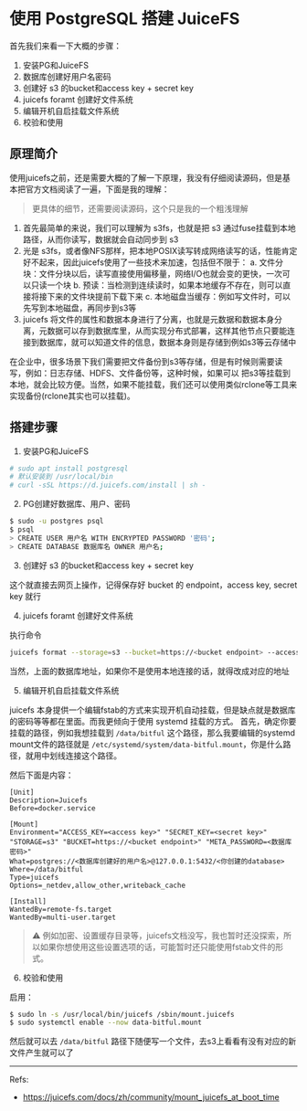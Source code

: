 # 使用 PostgreSQL 搭建 JuiceFS

首先我们来看一下大概的步骤：

1. 安装PG和JuiceFS
2. 数据库创建好用户名密码
3. 创建好 s3 的bucket和access key + secret key
4. juicefs foramt 创建好文件系统
5. 编辑开机自启挂载文件系统
6. 校验和使用

## 原理简介

使用juicefs之前，还是需要大概的了解一下原理，我没有仔细阅读源码，但是基本把官方文档阅读了一遍，下面是我的理解：

> 更具体的细节，还需要阅读源码，这个只是我的一个粗浅理解

1. 首先最简单的来说，我们可以理解为 s3fs，也就是把 s3 通过fuse挂载到本地路径，从而你读写，数据就会自动同步到 s3
2. 光是 s3fs，或者像NFS那样，把本地POSIX读写转成网络读写的话，性能肯定好不起来，因此juicefs使用了一些技术来加速，包括但不限于：
    a. 文件分块：文件分块以后，读写直接使用偏移量，网络I/O也就会变的更快，一次可以只读一个块
    b. 预读：当检测到连续读时，如果本地缓存不存在，则可以直接将接下来的文件块提前下载下来
    c. 本地磁盘当缓存：例如写文件时，可以先写到本地磁盘，再同步到s3等
3. juicefs 将文件的属性和数据本身进行了分离，也就是元数据和数据本身分离，元数据可以存到数据库里，从而实现分布式部署，这样其他节点只要能连接到数据库，就可以知道文件的信息，数据本身则是存储到例如s3等云存储中

在企业中，很多场景下我们需要把文件备份到s3等存储，但是有时候则需要读写，例如：日志存储、HDFS、文件备份等，这种时候，如果可以
把s3等挂载到本地，就会比较方便。当然，如果不能挂载，我们还可以使用类似rclone等工具来实现备份(rclone其实也可以挂载)。

## 搭建步骤

1. 安装PG和JuiceFS

```bash
# sudo apt install postgresql
# 默认安装到 /usr/local/bin
# curl -sSL https://d.juicefs.com/install | sh -
```

2. PG创建好数据库、用户、密码

```bash
$ sudo -u postgres psql
$ psql
> CREATE USER 用户名 WITH ENCRYPTED PASSWORD '密码';
> CREATE DATABASE 数据库名 OWNER 用户名;
```

3. 创建好 s3 的bucket和access key + secret key

这个就直接去网页上操作，记得保存好 bucket 的 endpoint，access key, secret key 就行

4. juicefs foramt 创建好文件系统

执行命令

```bash
juicefs format --storage=s3 --bucket=https://<bucket endpoint> --access-key=<access key> --secret-key=<secret key> postgres://<数据库创建好的用户名>:<数据库创建好的密码>@127.0.0.1:5432/<创建好的database> <你想把这个叫做啥这里就写啥>
```

当然，上面的数据库地址，如果你不是使用本地连接的话，就得改成对应的地址

5. 编辑开机自启挂载文件系统

juicefs 本身提供一个编辑fstab的方式来实现开机自动挂载，但是缺点就是数据库的密码等等都在里面。而我更倾向于使用 systemd 挂载的方式。
首先，确定你要挂载的路径，例如我想挂载到 `/data/bitful` 这个路径，那么我要编辑的systemd mount文件的路径就是 `/etc/systemd/system/data-bitful.mount`，你是什么路径，就用中划线连接这个路径。

然后下面是内容：

```systemd
[Unit]
Description=Juicefs
Before=docker.service

[Mount]
Environment="ACCESS_KEY=<access key>" "SECRET_KEY=<secret key>" "STORAGE=s3" "BUCKET=https://<bucket endpoint>" "META_PASSWORD=<数据库密码>"
What=postgres://<数据库创建好的用户名>@127.0.0.1:5432/<你创建的database>
Where=/data/bitful
Type=juicefs
Options=_netdev,allow_other,writeback_cache

[Install]
WantedBy=remote-fs.target
WantedBy=multi-user.target
```

> ⚠️ 例如加密、设置缓存目录等，juicefs文档没写，我也暂时还没探索，所以如果你想使用这些设置选项的话，可能暂时还只能使用fstab文件的形式。

6. 校验和使用

启用：

```bash
$ sudo ln -s /usr/local/bin/juicefs /sbin/mount.juicefs
$ sudo systemctl enable --now data-bitful.mount
```

然后就可以去 `/data/bitful` 路径下随便写一个文件，去s3上看看有没有对应的新文件产生就可以了

---

Refs:

- https://juicefs.com/docs/zh/community/mount_juicefs_at_boot_time
